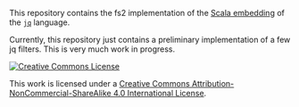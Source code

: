 This repository contains the fs2 implementation of the [Scala embedding](https://github.com/jqscala/jqscala) of the [`jq`](https://jqlang.github.io/jq/) language. 

Currently, this repository just contains a preliminary implementation of a few jq filters. This is very much work in progress. 

<a rel="license" href="http://creativecommons.org/licenses/by-nc-sa/4.0/"><img alt="Creative Commons License" style="border-width:0" src="https://i.creativecommons.org/l/by-nc-sa/4.0/88x31.png" /></a>

This work is licensed under a <a rel="license" href="http://creativecommons.org/licenses/by-nc-sa/4.0/">Creative Commons Attribution-NonCommercial-ShareAlike 4.0 International License</a>.

